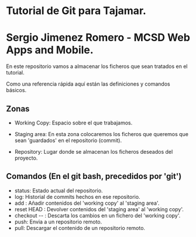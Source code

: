 Tutorial de Git para Tajamar. 
=============================
Sergio Jimenez Romero - MCSD Web Apps and Mobile.
=================================================
 En este repositorio vamos a almacenar los ficheros que sean tratados en el tutorial.
 
 Como una referencia rápida aquí están las definiciones y comandos básicos.
 
Zonas
-----
* Working Copy: Espacio sobre el que trabajamos.

* Staging area: En esta zona colocaremos los ficheros que queremos que sean 'guardados' en el repositorio (commit).

* Repository: Lugar donde se almacenan los ficheros deseados del proyecto.

Comandos (En el git bash, precedidos por 'git')
--------
* status: Estado actual del repositorio.
* log: Historial de commits hechos en ese repositorio.
* add <archivo>: Añadir contenidos del 'working copy' al 'staging area'.
* reset HEAD <archivo>: Devolver contenidos del 'staging area' al 'working copy'.
* checkout -- <archivo>: Descarta los cambios en un fichero del 'working copy'.
* push: Envia a un repositorio remoto.
* pull: Descargar el contenido de un repositorio remoto.
